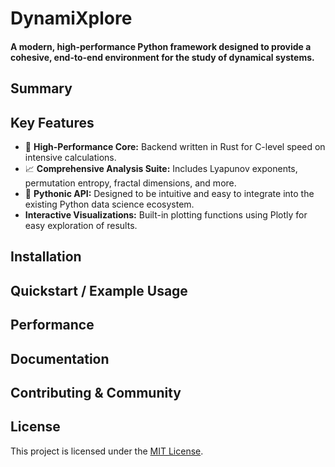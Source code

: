 # DynamiXplore
#### A modern, high-performance Python framework designed to provide a cohesive, end-to-end environment for the study of dynamical systems.

## **Summary**

## **Key Features**
- 🚀 **High-Performance Core:** Backend written in Rust for C-level speed on intensive calculations.
- 📈 **Comprehensive Analysis Suite:** Includes Lyapunov exponents, permutation entropy, fractal dimensions, and more.
- 🐍 **Pythonic API:** Designed to be intuitive and easy to integrate into the existing Python data science ecosystem.
- **Interactive Visualizations:** Built-in plotting functions using Plotly for easy exploration of results.

## **Installation**

## **Quickstart / Example Usage**

## **Performance**

## **Documentation**

## **Contributing & Community**

## **License**
This project is licensed under the [MIT License](LICENSE).